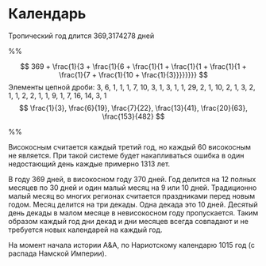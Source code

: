 # Календарь

Тропический год длится 369,3174278 дней

%%

$$
369 + \frac{1}{3 + \frac{1}{6 + \frac{1}{1 + \frac{1}{1 + \frac{1}{1 + \frac{1}{7 + \frac{1}{10 + \frac{1}{3}}}}}}}}
$$
Элементы цепной дроби: 3, 6, 1, 1, 1, 7, 10, 3, 1, 3, 1, 1, 29, 2, 1, 10, 2, 1, 3, 2, 1, 1, 2, 2, 1, 1, 9, 1, 7, 16, 14, 3, 1
$$
\frac{1}{3},
\frac{6}{19},
\frac{7}{22},
\frac{13}{41},
\frac{20}{63},
\frac{153}{482}
$$

%%

Високосным считается каждый третий год, но каждый 60 високосным не является. При такой системе будет накапливаться ошибка в один недостающий день каждые примерно 1313 лет.

В году 369 дней, в високосном году 370 дней.
Год делится на 12 полных месяцев по 30 дней и один малый месяц на 9 или 10 дней. Традиционно малый месяц во многих регионах считается праздниками перед новым годом. 
Месяц делится на три декады. Одна декада это 10 дней.
Десятый день декады в малом месяце в невисокосном году пропускается.
Таким образом каждый год дни декад и дни месяцев всегда совпадают и не требуется новых календарей на каждый год.

На момент начала истории А&А, по Нариотскому календарю 1015 год (с распада Намской Империи). 